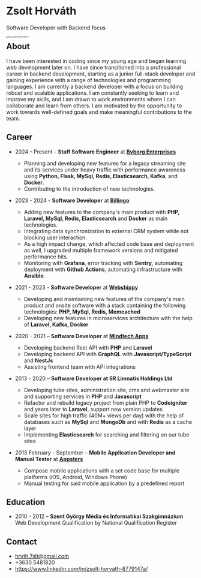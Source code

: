 # Zsolt Horváth

Software Developer with Backend focus

<img align="left" src="/home/me/workspace/personal/personal-site/static/images/self.png" alt="image-20240514153421471" style="zoom:30%;" />

## About

I have been interested in coding since my young age and began learning web development later on.
I have since transitioned into a professional career in backend development,
starting as a junior full-stack developer and gaining experience with a range of technologies and
programming languages. I am currently a backend developer with a focus on building robust and scalable applications.
I am constantly seeking to learn and improve my skills, and I am drawn to work environments where I can collaborate
and learn from others. I am motivated by the opportunity to work towards well-defined goals and make meaningful
contributions to the team.

## Career

- 2024 - Present - **Staff Software Engineer** at [**Byborg Enterprises**](https://www.byborgenterprises.com/)

  - Planning and developing new features for a legacy streaming site and its services under heavy traffic with performance awareness using **Python, Flask, MySql, Redis, Elasticsearch, Kafka**, and **Docker**.
  - Contributing to the introduction of new technologies.

- 2023 - 2024 - **Software Developer** at [**Billingo**](https://www.billingo.hu/)

  - Adding new features to the company's main product with **PHP, Laravel, MySql, Redis, Elasticsearch** and **Docker** as main technologies.
  - Integrating data synchronization to external CRM system while not blocking user interaction.
  - As a high impact change, which affected code base and deployment as well, I upgraded multiple framework versions and mitigated performance hits.
  - Monitoring with **Grafana**, error tracking with **Sentry**, automating deployment with **Github Actions**, automating infrastructure with **Ansible**.

- 2021 - 2023 - **Software Developer** at [**Webshippy**](https://webshippy.com/)

  - Developing and maintaining new features of the company's main product and onsite software with a stack containing
    the following technologies: **PHP, MySql, Redis, Memcached**
  - Developing new features in microservices architecture with the help of **Laravel, Kafka, Docker**

- 2020 - 2021 – **Software Developer** at [**Mindtech Apps**](https://mindtechapps.com/)

  - Developing backend Rest API with **PHP** and **Laravel**
  - Developing backend API with **GraphQL** with **Javascript/TypeScript** and **NestJs**
  - Assisting frontend team with API integrations

- 2013 - 2020 – **Software Developer at SR Limnatis Holdings Ltd**

  - Developing tube sites, administration site, cms and webmaster site and supporting services in **PHP**
    and **Javascript**
  - Refactor and rebuild legacy project from plain PHP to **Codeigniter** and years later to **Laravel**, support new
    version updates
  - Scale sites for high traffic (40M+ views per day) with the help of databases such as **MySql**
    and **MongoDb** and with **Redis** as a cache layer
  - Implementing **Elasticsearch** for searching and filtering on our tube sites

- 2013 February - September – **Mobile Application Developer and Manual Tester** at [**Appsters**](https://appsters.me/)
  - Compose mobile applications with a set code base for multiple platforms (iOS, Android, Windows Phone)
  - Manual testing for said mobile application by a predefined report

## Education

- 2010 - 2012 – **Szent György Média és Informatikai Szakgimnázium**
  Web Development Qualification by National Qualification Register

## Contact

- hrvth.7slt@gmail.com
- +3630 5481820
- https://www.linkedin.com/in/zsolt-horvath-8779147a/

